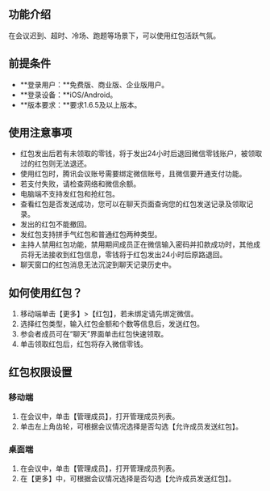 ## 功能介绍
在会议迟到、超时、冷场、跑题等场景下，可以使用红包活跃气氛。

## 前提条件
- **登录用户：**免费版、商业版、企业版用户。
- **登录设备：**iOS/Android。
- **版本要求：**要求1.6.5及以上版本。

## 使用注意事项
- 红包发出后若有未领取的零钱，将于发出24小时后退回微信零钱账户，被领取过的红包则无法退还。
- 使用红包时，腾讯会议账号需要绑定微信账号，且微信要开通支付功能。
- 若支付失败，请检查网络和微信余额。
- 电脑端不支持发红包和抢红包。
- 查看红包是否发送成功，您可以在聊天页面查询您的红包发送记录及领取记录。
- 发出的红包不能撤回。
- 发红包支持拼手气红包和普通红包两种类型。
- 主持人禁用红包功能，禁用期间成员正在微信输入密码并扣款成功时，其他成员将无法接收到红包信息，零钱将于红包发出24小时后原路退回。
- 聊天窗口的红包消息无法沉淀到聊天记录历史中。

## 如何使用红包？
1. 移动端单击【更多】>【红包】，若未绑定请先绑定微信。
2. 选择红包类型，输入红包金额和个数等信息后，发送红包。
3. 参会者成员可在“聊天”界面单击红包快速领取。
4. 单击领取红包后，红包将存入微信零钱。

## 红包权限设置
### 移动端
1. 在会议中，单击【管理成员】，打开管理成员列表。
2. 单击左上角齿轮，可根据会议情况选择是否勾选【允许成员发送红包】。

### 桌面端
1. 在会议中，单击【管理成员】，打开管理成员列表。
2. 在【更多】中，可根据会议情况选择是否勾选【允许成员发送红包】。

